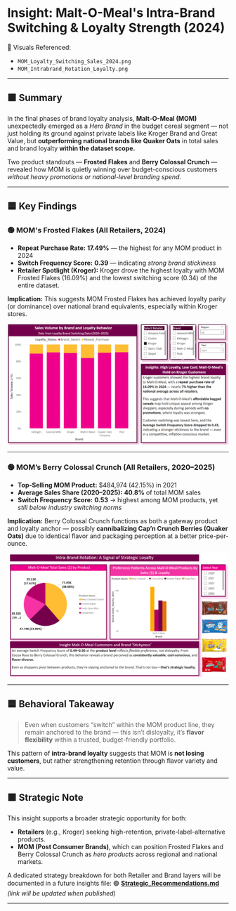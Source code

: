 # Insight: Malt-O-Meal's Intra-Brand Switching & Loyalty Strength (2024)

📂 Visuals Referenced:
- `MOM_Loyalty_Switching_Sales_2024.png`
- `MOM_Intrabrand_Rotation_Loyalty.png`

---

## 🟪 Summary

In the final phases of brand loyalty analysis, **Malt-O-Meal (MOM)** unexpectedly emerged as a *Hero Brand* in the budget cereal segment — not just holding its ground against private labels like Kroger Brand and Great Value, but **outperforming national brands like Quaker Oats** in total sales and brand loyalty **within the dataset scope.**

Two product standouts — **Frosted Flakes** and **Berry Colossal Crunch** — revealed how MOM is quietly winning over budget-conscious customers *without heavy promotions or national-level branding spend.*

---

## 🟦 Key Findings

### 🟢 MOM's Frosted Flakes (All Retailers, 2024)
- **Repeat Purchase Rate:** **17.49%** — the highest for any MOM product in 2024
- **Switch Frequency Score:** **0.39** — indicating *strong brand stickiness*
- **Retailer Spotlight (Kroger):** Kroger drove the highest loyalty with MOM Frosted Flakes (16.09%) and the lowest switching score (0.34) of the entire dataset.
  
 **Implication:** This suggests MOM Frosted Flakes has achieved loyalty parity (or dominance) over national brand equivalents, especially within Kroger stores.

![MOM Loyalty & Switching 2024](../../Images/MOM_Loyalty_Switching_Sales_2024.png)

---

### 🟢 MOM’s Berry Colossal Crunch (All Retailers, 2020–2025)
- **Top-Selling MOM Product:** $484,974 (42.15%) in 2021
- **Average Sales Share (2020–2025):** **40.8%** of total MOM sales
- **Switch Frequency Score:** **0.53** → highest among MOM products, yet *still below industry switching norms*
  
 **Implication:** Berry Colossal Crunch functions as both a gateway product and loyalty anchor — possibly **cannibalizing Cap’n Crunch Berries (Quaker Oats)** due to identical flavor and packaging perception at a better price-per-ounce.

![MOM Intra-Brand Rotation](../../Images/MOM_Intrabrand_Rotation_Loyalty.png)

---

## 🟦 Behavioral Takeaway

> Even when customers “switch” within the MOM product line, they remain anchored to the brand — this isn’t disloyalty, it’s **flavor flexibility** within a trusted, budget-friendly portfolio.

This pattern of **intra-brand loyalty** suggests that MOM is **not losing customers**, but rather strengthening retention through flavor variety and value.

---

## 🟪 Strategic Note

This insight supports a broader strategic opportunity for both:
- **Retailers** (e.g., Kroger) seeking high-retention, private-label-alternative products.
- **MOM (Post Consumer Brands)**, which can position Frosted Flakes and Berry Colossal Crunch as *hero products* across regional and national markets.

A dedicated strategy breakdown for both Retailer and Brand layers will be documented in a future insights file:
🟢 [**Strategic_Recommendations.md**](#) *(link will be updated when published)*

---
